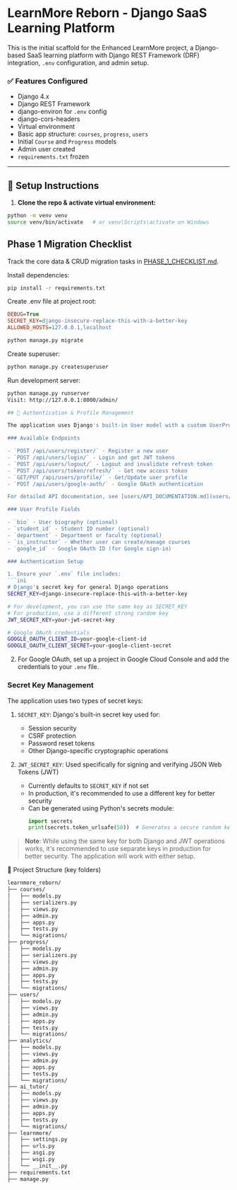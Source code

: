 # LearnMore Reborn - Django SaaS Learning Platform


This is the initial scaffold for the Enhanced LearnMore project, a Django-based SaaS learning platform with Django REST Framework (DRF) integration, `.env` configuration, and admin setup.

### ✅ Features Configured
- Django 4.x
- Django REST Framework
- django-environ for `.env` config
- django-cors-headers
- Virtual environment
- Basic app structure: `courses`, `progress`, `users`
- Initial `Course` and `Progress` models
- Admin user created
- `requirements.txt` frozen

---

## 📝 Setup Instructions

1. **Clone the repo & activate virtual environment:**

```bash
python -m venv venv
source venv/bin/activate   # or venv\Scripts\activate on Windows
```

## Phase 1 Migration Checklist

Track the core data & CRUD migration tasks in [PHASE_1_CHECKLIST.md](PHASE_1_CHECKLIST.md).

Install dependencies:

```bash
pip install -r requirements.txt
```

Create .env file at project root:
```ini
DEBUG=True
SECRET_KEY=django-insecure-replace-this-with-a-better-key
ALLOWED_HOSTS=127.0.0.1,localhost
```

```bash
python manage.py migrate
```

Create superuser:

```bash
python manage.py createsuperuser
```

Run development server:

```bash
python manage.py runserver
Visit: http://127.0.0.1:8000/admin/

## 🔐 Authentication & Profile Management

The application uses Django's built-in User model with a custom UserProfile extension for additional user information. Authentication is handled through JWT tokens.

### Available Endpoints

- `POST /api/users/register/` - Register a new user
- `POST /api/users/login/` - Login and get JWT tokens
- `POST /api/users/logout/` - Logout and invalidate refresh token
- `POST /api/users/token/refresh/` - Get new access token
- `GET/PUT /api/users/profile/` - Get/Update user profile
- `POST /api/users/google-auth/` - Google OAuth authentication

For detailed API documentation, see [users/API_DOCUMENTATION.md](users/API_DOCUMENTATION.md).

### User Profile Fields

- `bio` - User biography (optional)
- `student_id` - Student ID number (optional)
- `department` - Department or faculty (optional)
- `is_instructor` - Whether user can create/manage courses
- `google_id` - Google OAuth ID (for Google sign-in)

### Authentication Setup

1. Ensure your `.env` file includes:
```ini
# Django's secret key for general Django operations
SECRET_KEY=django-insecure-replace-this-with-a-better-key

# For development, you can use the same key as SECRET_KEY
# For production, use a different strong random key
JWT_SECRET_KEY=your-jwt-secret-key

# Google OAuth credentials
GOOGLE_OAUTH_CLIENT_ID=your-google-client-id
GOOGLE_OAUTH_CLIENT_SECRET=your-google-client-secret
```

2. For Google OAuth, set up a project in Google Cloud Console and add the credentials to your `.env` file.

### Secret Key Management

The application uses two types of secret keys:

1. `SECRET_KEY`: Django's built-in secret key used for:
   - Session security
   - CSRF protection
   - Password reset tokens
   - Other Django-specific cryptographic operations

2. `JWT_SECRET_KEY`: Used specifically for signing and verifying JSON Web Tokens (JWT)
   - Currently defaults to `SECRET_KEY` if not set
   - In production, it's recommended to use a different key for better security
   - Can be generated using Python's secrets module:
     ```python
     import secrets
     print(secrets.token_urlsafe(50))  # Generates a secure random key
     ```

> **Note**: While using the same key for both Django and JWT operations works, it's recommended to use separate keys in production for better security. The application will work with either setup.

📂 Project Structure (key folders)
```bash
learnmore_reborn/
├── courses/
│   ├── models.py
│   ├── serializers.py
│   ├── views.py
│   ├── admin.py
│   ├── apps.py
│   ├── tests.py
│   └── migrations/
├── progress/
│   ├── models.py
│   ├── serializers.py
│   ├── views.py
│   ├── admin.py
│   ├── apps.py
│   ├── tests.py
│   └── migrations/
├── users/
│   ├── models.py
│   ├── views.py
│   ├── admin.py
│   ├── apps.py
│   ├── tests.py
│   └── migrations/
├── analytics/
│   ├── models.py
│   ├── views.py
│   ├── admin.py
│   ├── apps.py
│   ├── tests.py
│   └── migrations/
├── ai_tutor/
│   ├── models.py
│   ├── views.py
│   ├── admin.py
│   ├── apps.py
│   ├── tests.py
│   └── migrations/
├── learnmore/
│   ├── settings.py
│   ├── urls.py
│   ├── asgi.py
│   ├── wsgi.py
│   └── __init__.py
├── requirements.txt
├── manage.py
```
